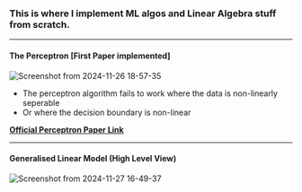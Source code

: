 ### This is where I implement ML algos and Linear Algebra stuff from scratch.
---
#### The Perceptron [First Paper implemented]
![Screenshot from 2024-11-26 18-57-35](https://github.com/user-attachments/assets/329c7e1e-a4d5-4c68-bbd5-ea9ee7a64377)
- The perceptron algorithm fails to work where the data is non-linearly seperable 
- Or where the decision boundary is non-linear

[**Official Perceptron Paper Link**](https://www.ling.upenn.edu/courses/cogs501/Rosenblatt1958.pdf)

---

#### Generalised Linear Model (High Level View)
![Screenshot from 2024-11-27 16-49-37](https://github.com/user-attachments/assets/8d9968dd-791b-4d11-b3c6-ae4dcbc3771d)

